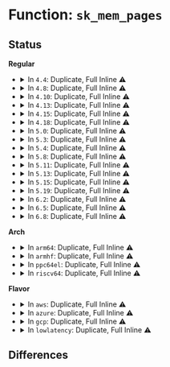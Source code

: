 # Function: <code>sk_mem_pages</code>

## Status
<b>Regular</b>
<ul>
<li>
<details>
<summary>In <code>4.4</code>: Duplicate, Full Inline ⚠️</summary>

**Collision:** Static Duplication

**Inline:** Full

**Transformation:** False

**Instances:**

```
In net/core/sock.c (ffffffff81702a05)
Location: include/net/sock.h:1371
Inline: True
Inline callers:
  - net/core/sock.c:__sk_mem_schedule
```
```
In net/ipv4/tcp_output.c (ffffffff81778f40)
Location: include/net/sock.h:1371
Inline: True
Inline callers:
  - net/ipv4/tcp_output.c:sk_forced_mem_schedule
```
</details>
</li>
<li>
<details>
<summary>In <code>4.8</code>: Duplicate, Full Inline ⚠️</summary>

**Collision:** Static Duplication

**Inline:** Full

**Transformation:** False

**Instances:**

```
In net/core/sock.c (ffffffff81768068)
Location: include/net/sock.h:1278
Inline: True
Inline callers:
  - net/core/sock.c:__sk_mem_schedule
  - net/core/sock.c:__sk_mem_schedule
```
```
In net/ipv4/tcp_output.c (ffffffff817e60ff)
Location: include/net/sock.h:1278
Inline: True
Inline callers:
  - net/ipv4/tcp_output.c:sk_forced_mem_schedule
```
</details>
</li>
<li>
<details>
<summary>In <code>4.10</code>: Duplicate, Full Inline ⚠️</summary>

**Collision:** Static Duplication

**Inline:** Full

**Transformation:** False

**Instances:**

```
In net/core/sock.c (ffffffff81795206)
Location: include/net/sock.h:1334
Inline: True
Inline callers:
  - net/core/sock.c:__sk_mem_schedule
  - net/core/sock.c:__sk_mem_raise_allocated
```
```
In net/ipv4/tcp_output.c (ffffffff8181681f)
Location: include/net/sock.h:1334
Inline: True
Inline callers:
  - net/ipv4/tcp_output.c:sk_forced_mem_schedule
```
```
In net/ipv4/udp.c (ffffffff81824dc7)
Location: include/net/sock.h:1334
Inline: True
Inline callers:
  - net/ipv4/udp.c:__udp_enqueue_schedule_skb
```
</details>
</li>
<li>
<details>
<summary>In <code>4.13</code>: Duplicate, Full Inline ⚠️</summary>

**Collision:** Static Duplication

**Inline:** Full

**Transformation:** False

**Instances:**

```
In net/core/sock.c (ffffffff817b3916)
Location: include/net/sock.h:1337
Inline: True
Inline callers:
  - net/core/sock.c:__sk_mem_schedule
  - net/core/sock.c:__sk_mem_raise_allocated
```
```
In net/ipv4/tcp_output.c (ffffffff81836b1f)
Location: include/net/sock.h:1337
Inline: True
Inline callers:
  - net/ipv4/tcp_output.c:sk_forced_mem_schedule
```
```
In net/ipv4/udp.c (ffffffff8184827e)
Location: include/net/sock.h:1337
Inline: True
Inline callers:
  - net/ipv4/udp.c:__udp_enqueue_schedule_skb
```
</details>
</li>
<li>
<details>
<summary>In <code>4.15</code>: Duplicate, Full Inline ⚠️</summary>

**Collision:** Static Duplication

**Inline:** Full

**Transformation:** False

**Instances:**

```
In net/core/sock.c (ffffffff8182bd46)
Location: include/net/sock.h:1341
Inline: True
Inline callers:
  - net/core/sock.c:__sk_mem_schedule
  - net/core/sock.c:__sk_mem_raise_allocated
```
```
In net/ipv4/tcp_output.c (ffffffff818b61cf)
Location: include/net/sock.h:1341
Inline: True
Inline callers:
  - net/ipv4/tcp_output.c:sk_forced_mem_schedule
```
```
In net/ipv4/udp.c (ffffffff818c7ce3)
Location: include/net/sock.h:1341
Inline: True
Inline callers:
  - net/ipv4/udp.c:__udp_enqueue_schedule_skb
```
</details>
</li>
<li>
<details>
<summary>In <code>4.18</code>: Duplicate, Full Inline ⚠️</summary>

**Collision:** Static Duplication

**Inline:** Full

**Transformation:** False

**Instances:**

```
In net/core/sock.c (ffffffff81875885)
Location: include/net/sock.h:1356
Inline: True
Inline callers:
  - net/core/sock.c:__sk_mem_schedule
  - net/core/sock.c:__sk_mem_raise_allocated
```
```
In net/ipv4/tcp_output.c (ffffffff8190ba0f)
Location: include/net/sock.h:1356
Inline: True
Inline callers:
  - net/ipv4/tcp_output.c:sk_forced_mem_schedule
```
```
In net/ipv4/udp.c (ffffffff8191dfb7)
Location: include/net/sock.h:1356
Inline: True
Inline callers:
  - net/ipv4/udp.c:__udp_enqueue_schedule_skb
```
</details>
</li>
<li>
<details>
<summary>In <code>5.0</code>: Duplicate, Full Inline ⚠️</summary>

**Collision:** Static Duplication

**Inline:** Full

**Transformation:** False

**Instances:**

```
In net/core/sock.c (ffffffff818961c5)
Location: include/net/sock.h:1394
Inline: True
Inline callers:
  - net/core/sock.c:__sk_mem_schedule
  - net/core/sock.c:__sk_mem_raise_allocated
```
```
In net/ipv4/tcp_output.c (ffffffff81939cdf)
Location: include/net/sock.h:1394
Inline: True
Inline callers:
  - net/ipv4/tcp_output.c:sk_forced_mem_schedule
```
```
In net/ipv4/udp.c (ffffffff8194cc07)
Location: include/net/sock.h:1394
Inline: True
Inline callers:
  - net/ipv4/udp.c:__udp_enqueue_schedule_skb
```
</details>
</li>
<li>
<details>
<summary>In <code>5.3</code>: Duplicate, Full Inline ⚠️</summary>

**Collision:** Static Duplication

**Inline:** Full

**Transformation:** False

**Instances:**

```
In net/core/sock.c (ffffffff818e06c5)
Location: include/net/sock.h:1397
Inline: True
Inline callers:
  - net/core/sock.c:__sk_mem_schedule
  - net/core/sock.c:__sk_mem_raise_allocated
```
```
In net/ipv4/tcp_output.c (ffffffff8199df9f)
Location: include/net/sock.h:1397
Inline: True
Inline callers:
  - net/ipv4/tcp_output.c:sk_forced_mem_schedule
```
```
In net/ipv4/udp.c (ffffffff819b13cb)
Location: include/net/sock.h:1397
Inline: True
Inline callers:
  - net/ipv4/udp.c:__udp_enqueue_schedule_skb
```
</details>
</li>
<li>
<details>
<summary>In <code>5.4</code>: Duplicate, Full Inline ⚠️</summary>

**Collision:** Static Duplication

**Inline:** Full

**Transformation:** False

**Instances:**

```
In net/core/sock.c (ffffffff81912895)
Location: include/net/sock.h:1407
Inline: True
Inline callers:
  - net/core/sock.c:__sk_mem_schedule
  - net/core/sock.c:__sk_mem_raise_allocated
```
```
In net/ipv4/inet_connection_sock.c (ffffffff819bc581)
Location: include/net/sock.h:1407
Inline: True
Inline callers:
  - net/ipv4/inet_connection_sock.c:inet_csk_accept
```
```
In net/ipv4/tcp_output.c (ffffffff819d4a5f)
Location: include/net/sock.h:1407
Inline: True
Inline callers:
  - net/ipv4/tcp_output.c:sk_forced_mem_schedule
```
```
In net/ipv4/udp.c (ffffffff819e8118)
Location: include/net/sock.h:1407
Inline: True
Inline callers:
  - net/ipv4/udp.c:__udp_enqueue_schedule_skb
```
</details>
</li>
<li>
<details>
<summary>In <code>5.8</code>: Duplicate, Full Inline ⚠️</summary>

**Collision:** Static Duplication

**Inline:** Full

**Transformation:** False

**Instances:**

```
In net/core/sock.c (ffffffff819e44e1)
Location: include/net/sock.h:1455
Inline: True
Inline callers:
  - net/core/sock.c:__sk_mem_raise_allocated
  - net/core/sock.c:__sock_queue_rcv_skb
```
```
In net/ipv4/inet_connection_sock.c (ffffffff81aa6feb)
Location: include/net/sock.h:1455
Inline: True
Inline callers:
  - net/ipv4/inet_connection_sock.c:inet_csk_accept
```
```
In net/ipv4/tcp_output.c (ffffffff81ac1430)
Location: include/net/sock.h:1455
Inline: True
Inline callers:
  - net/ipv4/tcp_output.c:sk_forced_mem_schedule
```
```
In net/ipv4/udp.c (ffffffff81ad5f33)
Location: include/net/sock.h:1455
Inline: True
Inline callers:
  - net/ipv4/udp.c:__udp_enqueue_schedule_skb
```
</details>
</li>
<li>
<details>
<summary>In <code>5.11</code>: Duplicate, Full Inline ⚠️</summary>

**Collision:** Static Duplication

**Inline:** Full

**Transformation:** False

**Instances:**

```
In net/core/sock.c (ffffffff819e3d68)
Location: include/net/sock.h:1471
Inline: True
Inline callers:
  - net/core/sock.c:__sk_mem_raise_allocated
  - net/core/sock.c:__sock_queue_rcv_skb
```
```
In net/ipv4/inet_connection_sock.c (ffffffff81ab167b)
Location: include/net/sock.h:1471
Inline: True
Inline callers:
  - net/ipv4/inet_connection_sock.c:inet_csk_accept
```
```
In net/ipv4/tcp_output.c (ffffffff81accea0)
Location: include/net/sock.h:1471
Inline: True
Inline callers:
  - net/ipv4/tcp_output.c:sk_forced_mem_schedule
```
```
In net/ipv4/udp.c (ffffffff81ae2513)
Location: include/net/sock.h:1471
Inline: True
Inline callers:
  - net/ipv4/udp.c:__udp_enqueue_schedule_skb
```
</details>
</li>
<li>
<details>
<summary>In <code>5.13</code>: Duplicate, Full Inline ⚠️</summary>

**Collision:** Static Duplication

**Inline:** Full

**Transformation:** False

**Instances:**

```
In net/core/sock.c (ffffffff819c9df8)
Location: include/net/sock.h:1487
Inline: True
Inline callers:
  - net/core/sock.c:__sk_mem_raise_allocated
  - net/core/sock.c:__sock_queue_rcv_skb
```
```
In net/ipv4/inet_connection_sock.c (ffffffff81a9c0bf)
Location: include/net/sock.h:1487
Inline: True
Inline callers:
  - net/ipv4/inet_connection_sock.c:inet_csk_accept
```
```
In net/ipv4/tcp_output.c (ffffffff81ab8070)
Location: include/net/sock.h:1487
Inline: True
Inline callers:
  - net/ipv4/tcp_output.c:sk_forced_mem_schedule
```
```
In net/ipv4/udp.c (ffffffff81acd433)
Location: include/net/sock.h:1487
Inline: True
Inline callers:
  - net/ipv4/udp.c:__udp_enqueue_schedule_skb
```
```
In net/mptcp/protocol.c (ffffffff81bacb82)
Location: include/net/sock.h:1487
Inline: True
Inline callers:
  - net/mptcp/protocol.c:__mptcp_move_skb
```
</details>
</li>
<li>
<details>
<summary>In <code>5.15</code>: Duplicate, Full Inline ⚠️</summary>

**Collision:** Static Duplication

**Inline:** Full

**Transformation:** False

**Instances:**

```
In net/core/sock.c (ffffffff81a791f9)
Location: include/net/sock.h:1497
Inline: True
Inline callers:
  - net/core/sock.c:__sk_mem_raise_allocated
  - net/core/sock.c:__sock_queue_rcv_skb
```
```
In net/ipv4/inet_connection_sock.c (ffffffff81b5795f)
Location: include/net/sock.h:1497
Inline: True
Inline callers:
  - net/ipv4/inet_connection_sock.c:inet_csk_accept
```
```
In net/ipv4/tcp_output.c (ffffffff81b75230)
Location: include/net/sock.h:1497
Inline: True
Inline callers:
  - net/ipv4/tcp_output.c:sk_forced_mem_schedule
```
```
In net/ipv4/udp.c (ffffffff81b8bdf3)
Location: include/net/sock.h:1497
Inline: True
Inline callers:
  - net/ipv4/udp.c:__udp_enqueue_schedule_skb
```
```
In net/mptcp/protocol.c (ffffffff81c79527)
Location: include/net/sock.h:1497
Inline: True
Inline callers:
  - net/mptcp/protocol.c:__mptcp_move_skb
```
</details>
</li>
<li>
<details>
<summary>In <code>5.19</code>: Duplicate, Full Inline ⚠️</summary>

**Collision:** Static Duplication

**Inline:** Full

**Transformation:** False

**Instances:**

```
In net/core/sock.c (ffffffff81bed711)
Location: include/net/sock.h:1570
Inline: True
Inline callers:
  - net/core/sock.c:__sk_mem_raise_allocated
  - net/core/sock.c:sock_setsockopt
  - net/core/sock.c:__sock_queue_rcv_skb
```
```
In net/ipv4/inet_connection_sock.c (ffffffff81ce5945)
Location: include/net/sock.h:1570
Inline: True
Inline callers:
  - net/ipv4/inet_connection_sock.c:inet_csk_accept
```
```
In net/ipv4/tcp_output.c (ffffffff81d04a45)
Location: include/net/sock.h:1570
Inline: True
Inline callers:
  - net/ipv4/tcp_output.c:sk_forced_mem_schedule
```
```
In net/ipv4/udp.c (ffffffff81d18bdd)
Location: include/net/sock.h:1570
Inline: True
Inline callers:
  - net/ipv4/udp.c:__udp_enqueue_schedule_skb
```
```
In net/mptcp/protocol.c (ffffffff81e1e3c6)
Location: include/net/sock.h:1570
Inline: True
Inline callers:
  - net/mptcp/protocol.c:__mptcp_move_skb
```
</details>
</li>
<li>
<details>
<summary>In <code>6.2</code>: Duplicate, Full Inline ⚠️</summary>

**Collision:** Static Duplication

**Inline:** Full

**Transformation:** False

**Instances:**

```
In net/core/sock.c (ffffffff81d9dc56)
Location: include/net/sock.h:1616
Inline: True
Inline callers:
  - net/core/sock.c:__sk_mem_raise_allocated
  - net/core/sock.c:sk_setsockopt
  - net/core/sock.c:__sock_queue_rcv_skb
```
```
In net/ipv4/inet_connection_sock.c (ffffffff81ea8b45)
Location: include/net/sock.h:1616
Inline: True
Inline callers:
  - net/ipv4/inet_connection_sock.c:inet_csk_accept
```
```
In net/ipv4/tcp_output.c (ffffffff81ec9a4c)
Location: include/net/sock.h:1616
Inline: True
Inline callers:
  - net/ipv4/tcp_output.c:sk_forced_mem_schedule
```
```
In net/ipv4/udp.c (ffffffff81ee1968)
Location: include/net/sock.h:1616
Inline: True
Inline callers:
  - net/ipv4/udp.c:__udp_enqueue_schedule_skb
```
```
In net/mptcp/protocol.c (ffffffff81ff6e0b)
Location: include/net/sock.h:1616
Inline: True
Inline callers:
  - net/mptcp/protocol.c:__mptcp_move_skb
```
</details>
</li>
<li>
<details>
<summary>In <code>6.5</code>: Duplicate, Full Inline ⚠️</summary>

**Collision:** Static Duplication

**Inline:** Full

**Transformation:** False

**Instances:**

```
In net/core/sock.c (ffffffff81e0c4d8)
Location: include/net/sock.h:1607
Inline: True
Inline callers:
  - net/core/sock.c:__sk_mem_raise_allocated
  - net/core/sock.c:sk_setsockopt
  - net/core/sock.c:__sock_queue_rcv_skb
```
```
In net/ipv4/inet_connection_sock.c (ffffffff81f073da)
Location: include/net/sock.h:1607
Inline: True
Inline callers:
  - net/ipv4/inet_connection_sock.c:inet_csk_accept
```
```
In net/ipv4/tcp_output.c (ffffffff81f2859c)
Location: include/net/sock.h:1607
Inline: True
Inline callers:
  - net/ipv4/tcp_output.c:sk_forced_mem_schedule
```
```
In net/mptcp/protocol.c (ffffffff820734ed)
Location: include/net/sock.h:1607
Inline: True
Inline callers:
  - net/mptcp/protocol.c:__mptcp_move_skb
```
</details>
</li>
<li>
<details>
<summary>In <code>6.8</code>: Duplicate, Full Inline ⚠️</summary>

**Collision:** Static Duplication

**Inline:** Full

**Transformation:** False

**Instances:**

```
In net/core/sock.c (ffffffff81ec8e8c)
Location: include/net/sock.h:1582
Inline: True
Inline callers:
  - net/core/sock.c:__sk_mem_raise_allocated
  - net/core/sock.c:sk_setsockopt
  - net/core/sock.c:__sock_queue_rcv_skb
```
```
In net/ipv4/inet_connection_sock.c (ffffffff81fcb71f)
Location: include/net/sock.h:1582
Inline: True
Inline callers:
  - net/ipv4/inet_connection_sock.c:inet_csk_accept
```
```
In net/ipv4/tcp_output.c (ffffffff81fed02c)
Location: include/net/sock.h:1582
Inline: True
Inline callers:
  - net/ipv4/tcp_output.c:sk_forced_mem_schedule
```
```
In net/mptcp/protocol.c (ffffffff8214773d)
Location: include/net/sock.h:1582
Inline: True
Inline callers:
  - net/mptcp/protocol.c:__mptcp_move_skb
```
</details>
</li>
</ul>
<b>Arch</b>
<ul>
<li>
<details>
<summary>In <code>arm64</code>: Duplicate, Full Inline ⚠️</summary>

**Collision:** Static Duplication

**Inline:** Full

**Transformation:** False

**Instances:**

```
In net/core/sock.c (ffff800010bacf04)
Location: include/net/sock.h:1407
Inline: True
Inline callers:
  - net/core/sock.c:__sk_mem_schedule
  - net/core/sock.c:__sk_mem_raise_allocated
```
```
In net/ipv4/inet_connection_sock.c (ffff800010c6dfac)
Location: include/net/sock.h:1407
Inline: True
Inline callers:
  - net/ipv4/inet_connection_sock.c:inet_csk_accept
```
```
In net/ipv4/tcp_output.c (ffff800010c87694)
Location: include/net/sock.h:1407
Inline: True
Inline callers:
  - net/ipv4/tcp_output.c:sk_forced_mem_schedule
```
```
In net/ipv4/udp.c (ffff800010c9c6ec)
Location: include/net/sock.h:1407
Inline: True
Inline callers:
  - net/ipv4/udp.c:__udp_enqueue_schedule_skb
```
</details>
</li>
<li>
<details>
<summary>In <code>armhf</code>: Duplicate, Full Inline ⚠️</summary>

**Collision:** Static Duplication

**Inline:** Full

**Transformation:** False

**Instances:**

```
In net/core/sock.c (c0cc8ab8)
Location: include/net/sock.h:1407
Inline: True
Inline callers:
  - net/core/sock.c:__sk_mem_schedule
  - net/core/sock.c:__sk_mem_raise_allocated
```
```
In net/ipv4/inet_connection_sock.c (c0d7cc0c)
Location: include/net/sock.h:1407
Inline: True
Inline callers:
  - net/ipv4/inet_connection_sock.c:inet_csk_accept
```
```
In net/ipv4/tcp_output.c (c0d969d0)
Location: include/net/sock.h:1407
Inline: True
Inline callers:
  - net/ipv4/tcp_output.c:sk_forced_mem_schedule
```
```
In net/ipv4/udp.c (c0da77e4)
Location: include/net/sock.h:1407
Inline: True
Inline callers:
  - net/ipv4/udp.c:__udp_enqueue_schedule_skb
```
</details>
</li>
<li>
<details>
<summary>In <code>ppc64el</code>: Duplicate, Full Inline ⚠️</summary>

**Collision:** Static Duplication

**Inline:** Full

**Transformation:** False

**Instances:**

```
In net/core/sock.c (c000000000c7fe04)
Location: include/net/sock.h:1407
Inline: True
Inline callers:
  - net/core/sock.c:__sk_mem_schedule
  - net/core/sock.c:__sk_mem_raise_allocated
```
```
In net/ipv4/inet_connection_sock.c (c000000000d7471c)
Location: include/net/sock.h:1407
Inline: True
Inline callers:
  - net/ipv4/inet_connection_sock.c:inet_csk_accept
```
```
In net/ipv4/tcp_output.c (c000000000d941bc)
Location: include/net/sock.h:1407
Inline: True
Inline callers:
  - net/ipv4/tcp_output.c:sk_forced_mem_schedule
```
```
In net/ipv4/udp.c (c000000000daec20)
Location: include/net/sock.h:1407
Inline: True
Inline callers:
  - net/ipv4/udp.c:__udp_enqueue_schedule_skb
```
</details>
</li>
<li>
<details>
<summary>In <code>riscv64</code>: Duplicate, Full Inline ⚠️</summary>

**Collision:** Static Duplication

**Inline:** Full

**Transformation:** False

**Instances:**

```
In net/core/sock.c (ffffffe00073d7da)
Location: include/net/sock.h:1407
Inline: True
Inline callers:
  - net/core/sock.c:__sk_mem_schedule
  - net/core/sock.c:__sk_mem_raise_allocated
```
```
In net/ipv4/inet_connection_sock.c (ffffffe0007d361e)
Location: include/net/sock.h:1407
Inline: True
Inline callers:
  - net/ipv4/inet_connection_sock.c:inet_csk_accept
```
```
In net/ipv4/tcp_output.c (ffffffe0007e8a3a)
Location: include/net/sock.h:1407
Inline: True
Inline callers:
  - net/ipv4/tcp_output.c:sk_forced_mem_schedule
```
```
In net/ipv4/udp.c (ffffffe0007fa6e4)
Location: include/net/sock.h:1407
Inline: True
Inline callers:
  - net/ipv4/udp.c:__udp_enqueue_schedule_skb
```
</details>
</li>
</ul>
<b>Flavor</b>
<ul>
<li>
<details>
<summary>In <code>aws</code>: Duplicate, Full Inline ⚠️</summary>

**Collision:** Static Duplication

**Inline:** Full

**Transformation:** False

**Instances:**

```
In net/core/sock.c (ffffffff818b2895)
Location: include/net/sock.h:1407
Inline: True
Inline callers:
  - net/core/sock.c:__sk_mem_schedule
  - net/core/sock.c:__sk_mem_raise_allocated
```
```
In net/ipv4/inet_connection_sock.c (ffffffff8195c3f1)
Location: include/net/sock.h:1407
Inline: True
Inline callers:
  - net/ipv4/inet_connection_sock.c:inet_csk_accept
```
```
In net/ipv4/tcp_output.c (ffffffff819748cf)
Location: include/net/sock.h:1407
Inline: True
Inline callers:
  - net/ipv4/tcp_output.c:sk_forced_mem_schedule
```
```
In net/ipv4/udp.c (ffffffff81987f88)
Location: include/net/sock.h:1407
Inline: True
Inline callers:
  - net/ipv4/udp.c:__udp_enqueue_schedule_skb
```
</details>
</li>
<li>
<details>
<summary>In <code>azure</code>: Duplicate, Full Inline ⚠️</summary>

**Collision:** Static Duplication

**Inline:** Full

**Transformation:** False

**Instances:**

```
In net/core/sock.c (ffffffff8186c7e5)
Location: include/net/sock.h:1407
Inline: True
Inline callers:
  - net/core/sock.c:__sk_mem_schedule
  - net/core/sock.c:__sk_mem_raise_allocated
```
```
In net/ipv4/inet_connection_sock.c (ffffffff81915ee1)
Location: include/net/sock.h:1407
Inline: True
Inline callers:
  - net/ipv4/inet_connection_sock.c:inet_csk_accept
```
```
In net/ipv4/tcp_output.c (ffffffff8192e38f)
Location: include/net/sock.h:1407
Inline: True
Inline callers:
  - net/ipv4/tcp_output.c:sk_forced_mem_schedule
```
```
In net/ipv4/udp.c (ffffffff81941a48)
Location: include/net/sock.h:1407
Inline: True
Inline callers:
  - net/ipv4/udp.c:__udp_enqueue_schedule_skb
```
</details>
</li>
<li>
<details>
<summary>In <code>gcp</code>: Duplicate, Full Inline ⚠️</summary>

**Collision:** Static Duplication

**Inline:** Full

**Transformation:** False

**Instances:**

```
In net/core/sock.c (ffffffff81903895)
Location: include/net/sock.h:1407
Inline: True
Inline callers:
  - net/core/sock.c:__sk_mem_schedule
  - net/core/sock.c:__sk_mem_raise_allocated
```
```
In net/ipv4/inet_connection_sock.c (ffffffff819c6bc1)
Location: include/net/sock.h:1407
Inline: True
Inline callers:
  - net/ipv4/inet_connection_sock.c:inet_csk_accept
```
```
In net/ipv4/tcp_output.c (ffffffff819df09f)
Location: include/net/sock.h:1407
Inline: True
Inline callers:
  - net/ipv4/tcp_output.c:sk_forced_mem_schedule
```
```
In net/ipv4/udp.c (ffffffff819f2758)
Location: include/net/sock.h:1407
Inline: True
Inline callers:
  - net/ipv4/udp.c:__udp_enqueue_schedule_skb
```
</details>
</li>
<li>
<details>
<summary>In <code>lowlatency</code>: Duplicate, Full Inline ⚠️</summary>

**Collision:** Static Duplication

**Inline:** Full

**Transformation:** False

**Instances:**

```
In net/core/sock.c (ffffffff81924895)
Location: include/net/sock.h:1407
Inline: True
Inline callers:
  - net/core/sock.c:__sk_mem_schedule
  - net/core/sock.c:__sk_mem_raise_allocated
```
```
In net/ipv4/inet_connection_sock.c (ffffffff819d0711)
Location: include/net/sock.h:1407
Inline: True
Inline callers:
  - net/ipv4/inet_connection_sock.c:inet_csk_accept
```
```
In net/ipv4/tcp_output.c (ffffffff819e8d3f)
Location: include/net/sock.h:1407
Inline: True
Inline callers:
  - net/ipv4/tcp_output.c:sk_forced_mem_schedule
```
```
In net/ipv4/udp.c (ffffffff819fc5a4)
Location: include/net/sock.h:1407
Inline: True
Inline callers:
  - net/ipv4/udp.c:__udp_enqueue_schedule_skb
```
</details>
</li>
</ul>

## Differences
